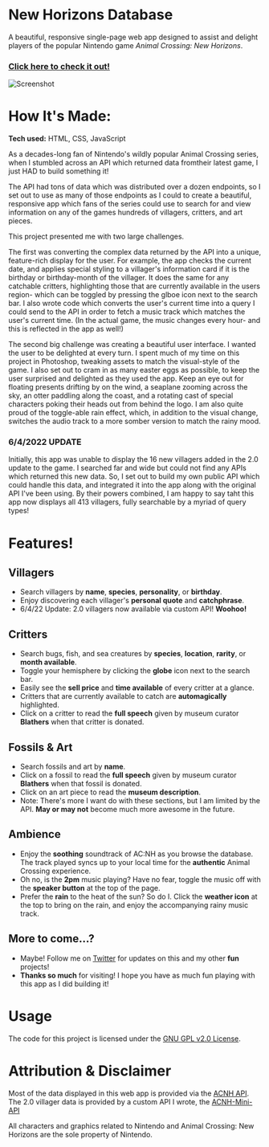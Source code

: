 # New Horizons Database

A beautiful, responsive single-page web app designed to assist and delight players of the popular Nintendo game _Animal Crossing: New Horizons_.

### [**Click here to check it out!**](https://acnh-database.netlify.app/)
![Screenshot](https://user-images.githubusercontent.com/96756923/167181894-17ab1963-4ffa-4dc4-8248-1d02ea2e343d.png)

# How It's Made:
**Tech used:** HTML, CSS, JavaScript

As a decades-long fan of Nintendo's wildly popular Animal Crossing series, when I stumbled across an API which returned data fromtheir latest game, I just HAD to build something it!

The API had tons of data which was distributed over a dozen endpoints, so I set out to use as many of those endpoints as I could to create a beautiful, responsive app which fans of the series could use to search for and view information on any of the games hundreds of villagers, critters, and art pieces.

This project presented me with two large challenges.

The first was converting the complex data returned by the API into a unique, feature-rich display for the user. For example, the app checks the current date, and applies special styling to a villager's information card if it is the birthday or birthday-month of the villager. It does the same for any catchable critters, highlighting those that are currently available in the users region- which can be toggled by pressing the glboe icon next to the search bar. I also wrote code which converts the user's current time into a query I could send to the API in order to fetch a music track which matches the user's current time. (In the actual game, the music changes every hour- and this is reflected in the app as well!)

The second big challenge was creating a beautiful user interface. I wanted the user to be delighted at every turn. I spent much of my time on this project in Photoshop, tweaking assets to match the visual-style of the game. I also set out to cram in as many easter eggs as possible, to keep the user surprised and delighted as they used the app. Keep an eye out for floating presents drifting by on the wind, a seaplane zooming across the sky, an otter paddling along the coast, and a rotating cast of special characters poking their heads out from behind the logo. I am also quite proud of the toggle-able rain effect, which, in addition to the visual change, switches the audio track to a more somber version to match the rainy mood.

### 6/4/2022 UPDATE
Initially, this app was unable to display the 16 new villagers added in the 2.0 update to the game. I searched far and wide but could not find any APIs which returned this new data. So, I set out to build my own public API which could handle this data, and integrated it into the app along with the original API I've been using. By their powers combined, I am happy to say taht this app now displays all 413 villagers, fully searchable by a myriad of query types!

# Features!
## Villagers
- Search villagers by **name**, **species**, **personality**, or **birthday**.
- Enjoy discovering each villager's **personal quote** and **catchphrase**.
- 6/4/22 Update: 2.0 villagers now available via custom API! **Woohoo!**

## Critters
- Search bugs, fish, and sea creatures by **species**, **location**, **rarity**, or **month available**.
- Toggle your hemisphere by clicking the **globe** icon next to the search bar.
- Easily see the **sell price** and **time available** of every critter at a glance.
- Critters that are currently available to catch are **automagically** highlighted.
- Click on a critter to read the **full speech** given by museum curator **Blathers** when that critter is donated.

## Fossils & Art
- Search fossils and art by **name**.
- Click on a fossil to read the **full speech** given by museum curator **Blathers** when that fossil is donated.
- Click on an art piece to read the **museum description**.
- Note: There's more I want do with these sections, but I am limited by the API. **May or may not** become much more awesome in the future.

## Ambience
- Enjoy the **soothing** soundtrack of AC:NH as you browse the database. The track played syncs up to your local time for the **authentic** Animal Crossing experience.
- Oh no, is the **2pm** music playing? Have no fear, toggle the music off with the **speaker button** at the top of the page.
- Prefer the **rain** to the heat of the sun? So do I. Click the **weather icon** at the top to bring on the rain, and enjoy the accompanying rainy music track.

## More to come...?
- Maybe! Follow me on [Twitter](https://twitter.com/ramblingadam) for updates on this and my other **fun** projects!
- **Thanks so much** for visiting! I hope you have as much fun playing with this app as I did building it!

# Usage
The code for this project is licensed under the [GNU GPL v2.0 License](https://github.com/ramblingadam/acnh/blob/main/LICENSE.md).

# Attribution & Disclaimer
Most of the data displayed in this web app is provided via the [ACNH API](https://acnhapi.com/).
The 2.0 villager data is provided by a custom API I wrote, the [ACNH-Mini-API](https://acnh-mini-api.herokuapp.com)

All characters and graphics related to Nintendo and Animal Crossing: New Horizons are the sole property of Nintendo.
